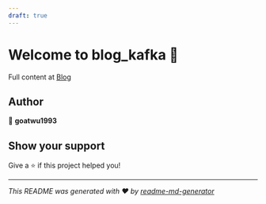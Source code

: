 ```yaml
---
draft: true
---
```


# Welcome to blog_kafka 👋

Full content at [Blog](https://goatwu1993.github.io/blog/)

## Author

👤 **goatwu1993**

## Show your support

Give a ⭐️ if this project helped you!

---

_This README was generated with ❤️ by [readme-md-generator](https://github.com/kefranabg/readme-md-generator)_

